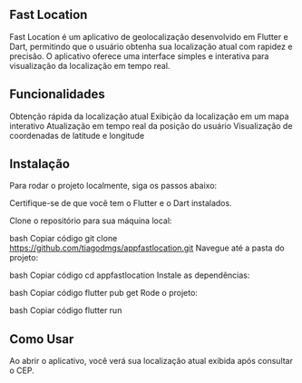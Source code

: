 ## Fast Location
Fast Location é um aplicativo de geolocalização desenvolvido em Flutter e Dart, permitindo que o usuário obtenha sua localização atual com rapidez e precisão. O aplicativo oferece uma interface simples e interativa para visualização da localização em tempo real.

## Funcionalidades
Obtenção rápida da localização atual
Exibição da localização em um mapa interativo
Atualização em tempo real da posição do usuário
Visualização de coordenadas de latitude e longitude

## Instalação
Para rodar o projeto localmente, siga os passos abaixo:

Certifique-se de que você tem o Flutter e o Dart instalados.

Clone o repositório para sua máquina local:

bash
Copiar código
git clone https://github.com/tiagodmgs/appfastlocation.git
Navegue até a pasta do projeto:

bash
Copiar código
cd appfastlocation
Instale as dependências:

bash
Copiar código
flutter pub get
Rode o projeto:

bash
Copiar código
flutter run

## Como Usar
Ao abrir o aplicativo, você verá sua localização atual exibida após consultar o CEP.
